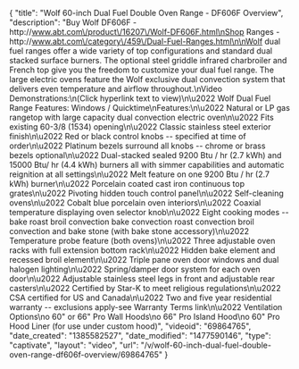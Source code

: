 {
    "title": "Wolf 60-inch Dual Fuel Double Oven Range - DF606F Overview",
    "description": "Buy Wolf DF606F - http:\/\/www.abt.com\/product\/16207\/Wolf-DF606F.html\nShop Ranges - http:\/\/www.abt.com\/category\/459\/Dual-Fuel-Ranges.html\n\nWolf dual fuel ranges offer a wide variety of top configurations and standard dual stacked surface burners. The optional steel griddle infrared charbroiler and French top give you the freedom to customize your dual fuel range. The large electric ovens feature the Wolf exclusive dual convection system that delivers even temperature and airflow throughout.\nVideo Demonstrations:\n(Click hyperlink text to view)\n\u2022 Wolf Dual Fuel Range Features: Windows \/ Quicktime\nFeatures:\n\u2022 Natural or LP gas rangetop with large capacity dual convection electric oven\n\u2022 Fits existing 60-3\/8 (1534) opening\n\u2022 Classic stainless steel exterior finish\n\u2022 Red or black control knobs -- specified at time of order\n\u2022 Platinum bezels surround all knobs -- chrome or brass bezels optional\n\u2022 Dual-stacked sealed 9200 Btu \/ hr (2.7 kWh) and 15000 Btu\/ hr (4.4 kWh) burners all with simmer capabilities and automatic reignition at all settings\n\u2022 Melt feature on one 9200 Btu \/ hr (2.7 kWh) burner\n\u2022 Porcelain coated cast iron continuous top grates\n\u2022 Pivoting hidden touch control panel\n\u2022 Self-cleaning ovens\n\u2022 Cobalt blue porcelain oven interiors\n\u2022 Coaxial temperature displaying oven selector knob\n\u2022 Eight cooking modes -- bake roast broil convection bake convection roast convection broil convection and bake stone (with bake stone accessory)\n\u2022 Temperature probe feature (both ovens)\n\u2022 Three adjustable oven racks with full extension bottom rack\n\u2022 Hidden bake element and recessed broil element\n\u2022 Triple pane oven door windows and dual halogen lighting\n\u2022 Spring\/damper door system for each oven door\n\u2022 Adjustable stainless steel legs in front and adjustable rear casters\n\u2022 Certified by Star-K to meet religious regulations\n\u2022 CSA certified for US and Canada\n\u2022 Two and five year residential warranty -- exclusions apply-see Warranty Terms link\n\u2022 Ventilation Options\no 60\" or 66\" Pro Wall Hoods\no 66\" Pro Island Hood\no 60\" Pro Hood Liner (for use under custom hood)",
    "videoid": "69864765",
    "date_created": "1385582527",
    "date_modified": "1477590146",
    "type": "captivate",
    "layout": "video",
    "url": "\/v\/wolf-60-inch-dual-fuel-double-oven-range-df606f-overview\/69864765"
}